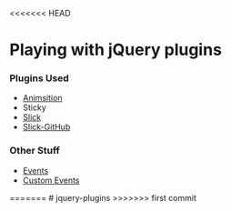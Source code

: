<<<<<<< HEAD
<h1>Playing with jQuery plugins</h1>
<h3>Plugins Used</h3>
<ul>
	<li><a href="http://git.blivesta.com/animsition/">Animsition</a></li>
	<li><a href="http://stickyjs.com/"></a>Sticky</li>
	<li><a href="http://kenwheeler.github.io/slick/#settings">Slick</a></li>
	<li><a href="https://github.com/kenwheeler/slick/">Slick-GitHub</a></li>
</ul>
<h3>Other Stuff</h3>
<ul>
	<li><a href="http://learn.jquery.com/events/">Events</a></li>
	<li><a href="https://learn.jquery.com/events/introduction-to-custom-events/">Custom Events</a></li>
</ul>
=======
# jquery-plugins
>>>>>>> first commit
